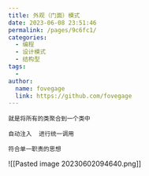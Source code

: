 ```yaml
---
title: 外观（门面）模式
date: 2023-06-08 23:51:46
permalink: /pages/9c6fc1/
categories:
  - 编程
  - 设计模式
  - 结构型
tags:
  - 
author: 
  name: fovegage
  link: https://github.com/fovegage
---
```

```
就是将所有的类聚合到一个类中

自动注入  进行统一调用

符合单一职责的思想
```
![[Pasted image 20230602094640.png]]